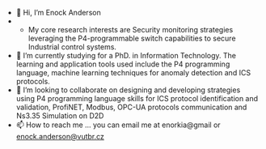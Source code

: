 - 👋 Hi, I’m Enock Anderson
- - My core research interests are Security monitoring strategies leveraging the P4-programmable switch capabilities to secure Industrial control systems. 
- 🌱 I’m currently studying for a PhD. in Information Technology. The learning and application tools used include the P4 programming language, machine learning techniques for anomaly detection and ICS protocols.
- 💞️ I’m looking to collaborate on designing and developing strategies using P4 programming language skills for ICS protocol identification and validation, ProfiNET, Modbus, OPC-UA protocols communication and Ns3.35 Simulation on D2D
- 📫 How to reach me ... you can email me at enorkia@gmail or enock.anderson@vutbr.cz

<!---
enock.anderson/Enock Anderson is a ✨ special ✨ repository because its `README.md` (this file) appears on your GitHub profile.
You can click the Preview link to take a look at your changes.
--->
